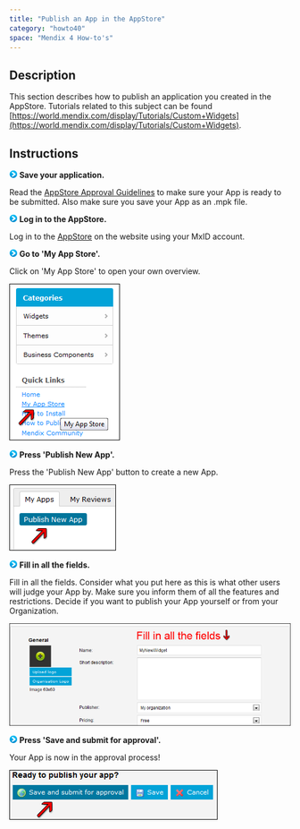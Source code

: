 ```yaml
---
title: "Publish an App in the AppStore"
category: "howto40"
space: "Mendix 4 How-to's"
---
```

## Description

This section describes how to publish an application you created in the AppStore. Tutorials related to this subject can be found [https://world.mendix.com/display/Tutorials/Custom+Widgets](https://world.mendix.com/display/Tutorials/Custom+Widgets).

## Instructions

![](attachments/819203/917932.png) **Save your application.**

Read the [AppStore Approval Guidelines](https://world.mendix.com/display/archive/App+Approval+Guide) to make sure your App is ready to be submitted. Also make sure you save your App as an .mpk file.

![](attachments/819203/917932.png) **Log in to the AppStore.**

Log in to the [AppStore](https://appstore.mendix.com) on the website using your MxID account.

![](attachments/819203/917932.png) **Go to 'My App Store'.**

Click on 'My App Store' to open your own overview.

![](attachments/2621634/2752929.png)

![](attachments/819203/917932.png) **Press 'Publish New App'.**

Press the 'Publish New App' button to create a new App.

![](attachments/2621634/2752930.png)

![](attachments/819203/917932.png) **Fill in all the fields.**

Fill in all the fields. Consider what you put here as this is what other users will judge your App by. Make sure you inform them of all the features and restrictions. Decide if you want to publish your App yourself or from your Organization.

![](attachments/2621634/2752931.png)

![](attachments/819203/917932.png) **Press 'Save and submit for approval'.**

Your App is now in the approval process!

![](attachments/2621634/2752928.png)

